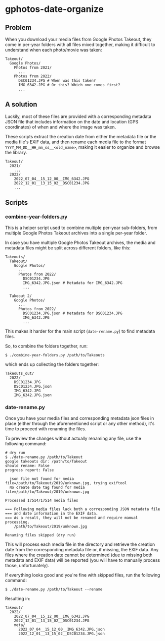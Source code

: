 # gphotos-date-organize

## Problem

When you download your media files from Google Photos Takeout, they come in per-year folders with all files mixed together, making it difficult to understand when each photo/movie was taken:

```
Takeout/
  Google Photos/
    Photos from 2021/
      ...
    Photos from 2022/
      DSC01234.JPG # When was this taken?
      IMG_6342.JPG # Or this? Which one comes first?
      ...
```

## A solution

Luckily, most of these files are provided with a corresponding metadata JSON file that includes information on the date and location (GPS coordinates) of when and where the image was taken.

These scripts extract the creation date from either the metadata file or the media file's EXIF data, and then rename each media file to the format `YYYY_MM_DD__HH_mm_ss__<old_name>`, making it easier to organize and browse the library.

```
Takeout/
  2021/
    ...
  2022/
    2022_07_04__15_12_00__IMG_6342.JPG
    2022_12_01__13_15_02__DSC01234.JPG
    ...
```

## Scripts

### combine-year-folders.py

This is a helper script used to combine multiple per-year sub-folders, from multiple Google Photos Takeout archives into a single per-year folder.

In case you have multiple Google Photos Takeout archives, the media and metadata files might be split across different folders, like this:

```
Takeouts/
  Takeout/
    Google Photos/
      ...
      Photos from 2022/
        DSC01234.JPG
        IMG_6342.JPG.json # Metadata for IMG_6342.JPG
        ...

  Takeout 2/
    Google Photos/
      ...
      Photos from 2022/
        DSC01234.JPG.json # Metadata for DSC01234.JPG
        IMG_6342.JPG
        ...
```

This makes it harder for the main script (`date-rename.py`) to find metadata files.

So, to combine the folders together, run:

```
$ ./combine-year-folders.py /path/to/Takeouts
```

which ends up collecting the folders together:

```
Takeouts_out/
  2022/
    DSC01234.JPG
    DSC01234.JPG.json 
    IMG_6342.JPG
    IMG_6342.JPG.json
```

### date-rename.py
Once you have your media files and corresponding metadata json files in place (either through the aforementioned script or any other method), it's time to proceed with renaming the files.

To preview the changes without actually renaming any file, use the following command:

```
# dry run
$ ./date-rename.py /path/to/Takeout
google takeouts dir: /path/to/Takeout
should rename: False
progress report: False

  json file not found for media file=/path/to/Takeout/2019/unknown.jpg, trying exiftool
  No create date tag found for media file=/path/to/Takeout/2019/unknown.jpg

Processed 17514/17514 media files

=== Following media files lack both a corresponding JSON metadata file
=== and date information in the EXIF data.
=== As a result, they will not be renamed and require manual processing.
    /path/to/Takeout/2019/unknown.jpg

Renaming files skipped (dry run)
```

This will process each media file in the directory and retrieve the creation date from the corresponding metadata file or, if missing, the EXIF data.
Any files where the creation date cannot be determined (due to missing both metadata and EXIF data) will be reported (you will have to manually process those, unfortunately). 

If everything looks good and you're fine with skipped files, run the following command:

```
$ ./date-rename.py /path/to/Takeout --rename
```

Resulting in:

```
Takeout/
  2022/
    2022_07_04__15_12_00__IMG_6342.JPG
    2022_12_01__13_15_02__DSC01234.JPG
    meta/
      2022_07_04__15_12_00__IMG_6342.JPG.json
      2022_12_01__13_15_02__DSC01234.JPG.json
```
